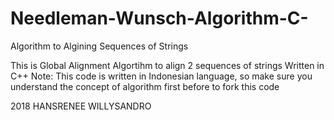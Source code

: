 # Needleman-Wunsch-Algorithm-C-
Algorithm to Algining Sequences of Strings

This is Global Alignment Algortihm to align 2 sequences of strings 
Written in C++
Note: This code is written in Indonesian language, so make sure you understand the concept of algorithm first before to fork this code

2018 HANSRENEE WILLYSANDRO 

